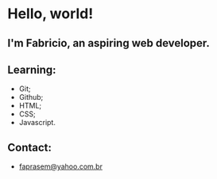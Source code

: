 # Hello, world!

## I'm Fabricio, an aspiring web developer.

## Learning:
- Git;
- Github;
- HTML;
- CSS;
- Javascript.

## Contact:
- faprasem@yahoo.com.br
